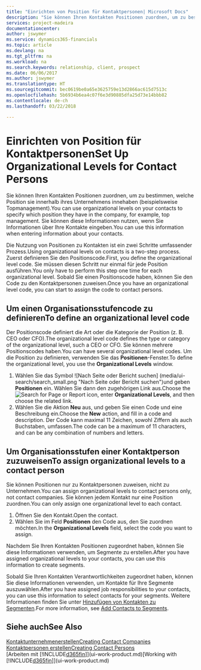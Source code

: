 ```yaml
---
title: "Einrichten von Position für Kontaktpersonen| Microsoft Docs"
description: "Sie können Ihren Kontakten Positionen zuordnen, um zu bestimmen, welche Position sie innerhalb ihres Unternehmens innehaben (beispielsweise Topmanagement)."
services: project-madeira
documentationcenter: 
author: jswymer
ms.service: dynamics365-financials
ms.topic: article
ms.devlang: na
ms.tgt_pltfrm: na
ms.workload: na
ms.search.keywords: relationship, client, prospect
ms.date: 06/06/2017
ms.author: jswymer
ms.translationtype: HT
ms.sourcegitcommit: bec0619be0a65e3625759e13d2866ac615d7513c
ms.openlocfilehash: 5b6934b6ea4c07f6e3d90885dfa25d73e14bbb82
ms.contentlocale: de-ch
ms.lasthandoff: 03/22/2018

---
```

# <a name="set-up-organizational-levels-for-contact-persons"></a><span data-ttu-id="94f5a-103">Einrichten von Position für Kontaktpersonen</span><span class="sxs-lookup"><span data-stu-id="94f5a-103">Set Up Organizational Levels for Contact Persons</span></span>
<span data-ttu-id="94f5a-104">Sie können Ihren Kontakten Positionen zuordnen, um zu bestimmen, welche Position sie innerhalb ihres Unternehmens innehaben (beispielsweise Topmanagement).</span><span class="sxs-lookup"><span data-stu-id="94f5a-104">You can use organizational levels on your contacts to specify which position they have in the company, for example, top management.</span></span> <span data-ttu-id="94f5a-105">Sie können diese Informationen nutzen, wenn Sie Informationen über Ihre Kontakte eingeben.</span><span class="sxs-lookup"><span data-stu-id="94f5a-105">You can use this information when entering information about your contacts.</span></span>

<span data-ttu-id="94f5a-106">Die Nutzung von Positionen zu Kontakten ist ein zwei Schritte umfassender Prozess.</span><span class="sxs-lookup"><span data-stu-id="94f5a-106">Using organizational levels on contacts is a two-step process.</span></span> <span data-ttu-id="94f5a-107">Zuerst definieren Sie den Positionscode.</span><span class="sxs-lookup"><span data-stu-id="94f5a-107">First, you define the organizational level code.</span></span> <span data-ttu-id="94f5a-108">Sie müssen diesen Schritt nur einmal für jede Position ausführen.</span><span class="sxs-lookup"><span data-stu-id="94f5a-108">You only have to perform this step one time for each organizational level.</span></span> <span data-ttu-id="94f5a-109">Sobald Sie einen Positionscode haben, können Sie den Code zu den Kontaktpersonen zuweisen.</span><span class="sxs-lookup"><span data-stu-id="94f5a-109">Once you have an organizational level code, you can start to assign the code to contact persons.</span></span>

## <a name="to-define-an-organizational-level-code"></a><span data-ttu-id="94f5a-110">Um einen Organisationsstufencode zu definieren</span><span class="sxs-lookup"><span data-stu-id="94f5a-110">To define an organizational level code</span></span>
<span data-ttu-id="94f5a-111">Der Positionscode definiert die Art oder die Kategorie der Position (z. B. CEO oder CFO).</span><span class="sxs-lookup"><span data-stu-id="94f5a-111">The organizational level code defines the type or category of the organizational level, such a CEO  or CFO.</span></span> <span data-ttu-id="94f5a-112">Sie können mehrere Positionscodes haben.</span><span class="sxs-lookup"><span data-stu-id="94f5a-112">You can have several organizational level codes.</span></span> <span data-ttu-id="94f5a-113">Um die Position zu definieren, verwenden Sie das **Positionen**-Fenster.</span><span class="sxs-lookup"><span data-stu-id="94f5a-113">To define the organizational level, you use the **Organizational Levels** window.</span></span>

1. <span data-ttu-id="94f5a-114">Wählen Sie das Symbol ![Nach Seite oder Bericht suchen] (media/ui-search/search_small.png "Nach Seite oder Bericht suchen")und geben **Positionen** ein. Wählen Sie dann den zugehörigen Link aus.</span><span class="sxs-lookup"><span data-stu-id="94f5a-114">Choose the ![Search for Page or Report](media/ui-search/search_small.png "Search for Page or Report icon") icon, enter **Organizational Levels**, and then choose the related link.</span></span>
2. <span data-ttu-id="94f5a-115">Wählen Sie die Aktion **Neu** aus, und geben Sie einen Code und eine Beschreibung ein.</span><span class="sxs-lookup"><span data-stu-id="94f5a-115">Choose the **New** action, and fill in a code and description.</span></span> <span data-ttu-id="94f5a-116">Der Code kann maximal 11 Zeichen, sowohl Ziffern als auch Buchstaben, umfassen.</span><span class="sxs-lookup"><span data-stu-id="94f5a-116">The code can be a maximum of 11 characters, and can be any combination of numbers and letters.</span></span>

## <a name="to-assign-organizational-levels-to-a-contact-person"></a><span data-ttu-id="94f5a-117">Um Organisationsstufen einer Kontaktperson zuzuweisen</span><span class="sxs-lookup"><span data-stu-id="94f5a-117">To assign organizational levels to a contact person</span></span>
<span data-ttu-id="94f5a-118">Sie können Positionen nur zu Kontaktpersonen zuweisen, nicht zu Unternehmen.</span><span class="sxs-lookup"><span data-stu-id="94f5a-118">You can assign organizational levels to contact persons only, not contact companies.</span></span> <span data-ttu-id="94f5a-119">Sie können jedem Kontakt nur eine Position zuordnen.</span><span class="sxs-lookup"><span data-stu-id="94f5a-119">You can only assign one organizational level to each contact.</span></span>

1. <span data-ttu-id="94f5a-120">Öffnen Sie den Kontakt.</span><span class="sxs-lookup"><span data-stu-id="94f5a-120">Open the contact.</span></span>
2. <span data-ttu-id="94f5a-121">Wählen Sie im Feld **Positionen** den Code aus, den Sie zuordnen möchten.</span><span class="sxs-lookup"><span data-stu-id="94f5a-121">In the **Organizational Levels** field, select the code you want to assign.</span></span>

<span data-ttu-id="94f5a-122">Nachdem Sie Ihren Kontakten Positionen zugeordnet haben, können Sie diese Informationen verwenden, um Segmente zu erstellen.</span><span class="sxs-lookup"><span data-stu-id="94f5a-122">After you have assigned organizational levels to your contacts, you can use this information to create segments.</span></span>

<span data-ttu-id="94f5a-123">Sobald Sie Ihren Kontakten Verantwortlichkeiten zugeordnet haben, können Sie diese Informationen verwenden, um Kontakte für Ihre Segmente auszuwählen.</span><span class="sxs-lookup"><span data-stu-id="94f5a-123">After you have assigned job responsibilities to your contacts, you can use this information to select contacts for your segments.</span></span> <span data-ttu-id="94f5a-124">Weitere Informationen finden Sie unter [Hinzufügen von Kontakten zu Segmenten](marketing-add-contact-segment.md).</span><span class="sxs-lookup"><span data-stu-id="94f5a-124">For more information, see [Add Contacts to Segments](marketing-add-contact-segment.md).</span></span>

## <a name="see-also"></a><span data-ttu-id="94f5a-125">Siehe auch</span><span class="sxs-lookup"><span data-stu-id="94f5a-125">See Also</span></span>
[<span data-ttu-id="94f5a-126">Kontaktunternehmenerstellen</span><span class="sxs-lookup"><span data-stu-id="94f5a-126">Creating Contact Companies</span></span>](marketing-create-contact-companies.md)  
[<span data-ttu-id="94f5a-127">Kontaktpersonen erstellen</span><span class="sxs-lookup"><span data-stu-id="94f5a-127">Creating Contact Persons</span></span>](marketing-create-contact-persons.md)  
<span data-ttu-id="94f5a-128">[Arbeiten mit [!INCLUDE[d365fin](includes/d365fin_md.md)]](ui-work-product.md)</span><span class="sxs-lookup"><span data-stu-id="94f5a-128">[Working with [!INCLUDE[d365fin](includes/d365fin_md.md)]](ui-work-product.md)</span></span>  

